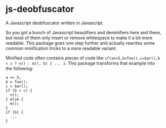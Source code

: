 # js-deobfuscator
A Javascript deobfuscator written in Javascript. 

So you got a bunch of Javascript beautifiers and deminifiers here and there, but most of them only insert or remove whitespace to make it a bit more readable. This package goes one step further and actually rewrites some common minification tricks to a more readable variant.

Minified code often contains pieces of code like `if(a+=5,b=foo(),c=bar(),b < c ? n() : m(), b) { ... }`. This package transforms that example into the following:

    a += 5;
    b = foo();
    c = bar();
    if (b < c) {
      n();
    } else {
      m();
    }
    if (b) {
      ...
    }

